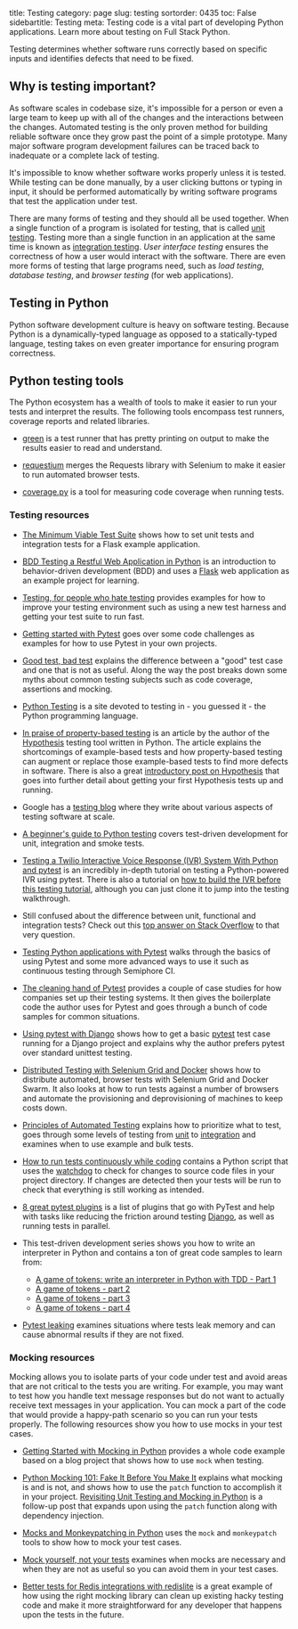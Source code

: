 title: Testing
category: page
slug: testing
sortorder: 0435
toc: False
sidebartitle: Testing
meta: Testing code is a vital part of developing Python applications. Learn more about testing on Full Stack Python.


Testing determines whether software runs correctly based on specific inputs 
and identifies defects that need to be fixed.


## Why is testing important?
As software scales in codebase size, it's impossible for a person or even 
a large team to keep up with all of the changes and
the interactions between the changes. Automated testing is the only proven
method for building reliable software once they grow past the point of a
simple prototype. Many major software program development failures can be
traced back to inadequate or a complete lack of testing.

It's impossible to know whether software works properly unless it is tested.
While testing can be done manually, by a user clicking buttons or typing in 
input, it should be performed automatically by writing software programs that
test the application under test.

There are many forms of testing and they should all be used together. When 
a single function of a program is isolated for testing, that is called
[unit testing](/unit-testing.html). Testing more than a single function 
in an application at the same time is known as 
[integration testing](/integration-testing.html). 
*User interface testing* ensures the correctness of how a user would 
interact with the software. There are even more forms of testing that large
programs need, such as *load testing*, *database testing*, and
*browser testing* (for web applications).


## Testing in Python
Python software development culture is heavy on software testing. Because
Python is a dynamically-typed language as opposed to a statically-typed
language, testing takes on even greater importance for ensuring program
correctness.


## Python testing tools
The Python ecosystem has a wealth of tools to make it easier to run
your tests and interpret the results. The following tools encompass
test runners, coverage reports and related libraries.

* [green](https://github.com/cleancut/green) is a test runner that has
  pretty printing on output to make the results easier to read and
  understand.

* [requestium](https://github.com/tryolabs/requestium) merges the
  Requests library with Selenium to make it easier to run automated
  browser tests.

* [coverage.py](https://coverage.readthedocs.io/) is a tool for
  measuring code coverage when running tests.


### Testing resources
* [The Minimum Viable Test Suite](https://realpython.com/blog/python/the-minimum-viable-test-suite/)
  shows how to set unit tests and integration tests for a Flask example
  application.

* [BDD Testing a Restful Web Application in Python](https://semaphoreci.com/community/tutorials/bdd-testing-a-restful-web-application-in-python)
  is an introduction to behavior-driven development (BDD) and uses
  a [Flask](/flask.html) web application as an example project for
  learning.

* [Testing, for people who hate testing](https://eev.ee/blog/2016/08/22/testing-for-people-who-hate-testing/)
  provides examples for how to improve your testing environment such
  as using a new test harness and getting your test suite to run fast.

* [Getting started with Pytest](https://jacobian.org/writing/getting-started-with-pytest/)
  goes over some code challenges as examples for how to use Pytest in
  your own projects.

* [Good test, bad test](http://late.am/post/2015/04/20/good-test-bad-test.html)
  explains the difference between a "good" test case and one that is not
  as useful. Along the way the post breaks down some myths about common
  testing subjects such as code coverage, assertions and mocking.

* [Python Testing](http://pythontesting.net/) is a site devoted to testing
  in - you guessed it - the Python programming language.

* [In praise of property-based testing](https://increment.com/testing/in-praise-of-property-based-testing/)
  is an article by the author of the [Hypothesis](https://hypothesis.works/)
  testing tool written in Python. The article explains the shortcomings of 
  example-based tests and how property-based testing can augment or replace
  those example-based tests to find more defects in software. There is also
  a great 
  [introductory post on Hypothesis](https://hypothesis.works/articles/incremental-property-based-testing/)
  that goes into further detail about getting your first Hypothesis tests
  up and running.

* Google has a [testing blog](http://googletesting.blogspot.com/) where
  they write about various aspects of testing software at scale.

* [A beginner's guide to Python testing](https://miguelgfierro.com/blog/2018/a-beginners-guide-to-python-testing/)
  covers test-driven development for unit, integration and smoke tests.

* [Testing a Twilio Interactive Voice Response (IVR) System With Python and pytest](https://www.twilio.com/blog/testing-twilio-ivr-system-python-pytest)
  is an incredibly in-depth tutorial on testing a Python-powered IVR
  using pytest. There is also a tutorial on 
  [how to build the IVR before this testing tutorial](https://www.twilio.com/blog/building-interactive-voice-response-ivr-system-python-django-twilio),
  although you can just clone it to jump into the testing walkthrough.

* Still confused about the difference between unit, functional and 
  integration tests? Check out this 
  [top answer on Stack Overflow](http://stackoverflow.com/questions/4904096/whats-the-difference-between-unit-functional-acceptance-and-integration-test) 
  to that very question.

* [Testing Python applications with Pytest](https://semaphoreci.com/community/tutorials/testing-python-applications-with-pytest)
  walks through the basics of using Pytest and some more advanced
  ways to use it such as continuous testing through Semiphore CI.

* [The cleaning hand of Pytest](https://blog.daftcode.pl/the-cleaning-hand-of-pytest-28f434f4b684)
  provides a couple of case studies for how companies set up their testing
  systems. It then gives the boilerplate code the author uses for Pytest
  and goes through a bunch of code samples for common situations. 

* [Using pytest with Django](http://engineroom.trackmaven.com/blog/using-pytest-with-django/)
  shows how to get a basic [pytest](https://docs.pytest.org/en/latest/) test
  case running for a Django project and explains why the author prefers 
  pytest over standard unittest testing.

* [Distributed Testing with Selenium Grid and Docker](https://testdriven.io/distributed-testing-with-selenium-grid) 
  shows how to distribute automated, browser tests with Selenium Grid and 
  Docker Swarm. It also looks at how to run tests against a number of 
  browsers and automate the provisioning and deprovisioning of machines to 
  keep costs down.

* [Principles of Automated Testing](http://www.lihaoyi.com/post/PrinciplesofAutomatedTesting.html)
  explains how to prioritize what to test, goes through some levels of
  testing from [unit](/unit-testing.html) to 
  [integration](/integration-testing.html) and examines when to use example
  and bulk tests.

* [How to run tests continuously while coding](https://www.blog.pythonlibrary.org/2017/03/14/how-to-run-python-tests-continuously-while-coding/)
  contains a Python script that uses the 
  [watchdog](https://pythonhosted.org/watchdog/) to check for changes
  to source code files in your project directory. If changes are detected 
  then your tests will be run to check that everything is still working
  as intended.

* [8 great pytest plugins](https://opensource.com/article/18/6/pytest-plugins)
  is a list of plugins that go with PyTest and help with tasks like reducing 
  the friction around testing [Django](/django.html), as well as running
  tests in parallel.

* This test-driven development series shows you how to write an interpreter
  in Python and contains a ton of great code samples to learn from:

    * [A game of tokens: write an interpreter in Python with TDD - Part 1](http://blog.thedigitalcatonline.com/blog/2017/05/09/a-game-of-tokens-write-an-interpreter-in-python-with-tdd-part-1/)
    * [A game of tokens - part 2](http://blog.thedigitalcatonline.com/blog/2017/10/01/a-game-of-tokens-write-an-interpreter-in-python-with-tdd-part-2/)
    * [A game of tokens - part 3](http://blog.thedigitalcatonline.com/blog/2017/10/31/a-game-of-tokens-write-an-interpreter-in-python-with-tdd-part-3/)
    * [A game of tokens - part 4](http://blog.thedigitalcatonline.com/blog/2018/06/02/a-game-of-tokens-write-an-interpreter-in-python-with-tdd-part-4/)

* [Pytest leaking](https://nvbn.github.io/2017/02/02/pytest-leaking/)
  examines situations where tests leak memory and can cause abnormal
  results if they are not fixed.


### Mocking resources
Mocking allows you to isolate parts of your code under test and avoid
areas that are not critical to the tests you are writing. For example,
you may want to test how you handle text message responses but do not
want to actually receive text messages in your application. You can
mock a part of the code that would provide a happy-path scenario so
you can run your tests properly. The following resources show you how to
use mocks in your test cases.

* [Getting Started with Mocking in Python](https://semaphoreci.com/community/tutorials/getting-started-with-mocking-in-python)
  provides a whole code example based on a blog project that shows
  how to use `mock` when testing.

* [Python Mocking 101: Fake It Before You Make It](https://www.fugue.co/blog/2016-02-11-python-mocking-101)
  explains what mocking is and is not, and shows how to use the `patch`
  function to accomplish it in your project. 
  [Revisiting Unit Testing and Mocking in Python](https://www.fugue.co/blog/2017-07-18-revisiting-unit-testing-and-mocking-in-python.html)
  is a follow-up post that expands upon using the `patch` function
  along with dependency injection.

* [Mocks and Monkeypatching in Python](https://semaphoreci.com/community/tutorials/mocks-and-monkeypatching-in-python)
  uses the `mock` and `monkeypatch` tools to show how to mock your
  test cases.

* [Mock yourself, not your tests](http://hernantz.github.io/mock-yourself-not-your-tests.html)
  examines when mocks are necessary and when they are not as useful
  so you can avoid them in your test cases.

* [Better tests for Redis integrations with redislite](https://www.obeythetestinggoat.com/better-tests-for-redis-integrations-with-redislite.html)
  is a great example of how using the right mocking library can clean
  up existing hacky testing code and make it more straightforward for
  any developer that happens upon the tests in the future.
